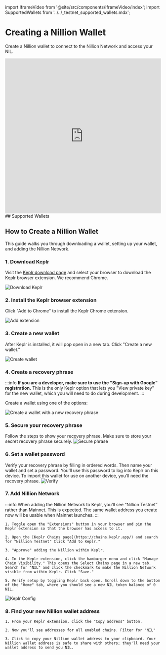 import IframeVideo from '@site/src/components/IframeVideo/index';
import SupportedWallets from '../../\_testnet_supported_wallets.mdx';

# Creating a Nillion Wallet

Create a Nillion wallet to connect to the Nillion Network and access your NIL.

<iframe
  width='100%'
  height='500'
  src='https://www.youtube.com/embed/9IOa4BZRmR4'
  title='YouTube video player'
  frameborder='0'
  allow='accelerometer; autoplay; clipboard-write; encrypted-media; gyroscope; picture-in-picture'
  allowfullscreen
></iframe>
## Supported Wallets

<SupportedWallets/>

## How to Create a Nillion Wallet

This guide walks you through downloading a wallet, setting up your wallet, and adding the Nillion Network.

### 1. Download Keplr

Visit the [Keplr download page](https://www.keplr.app/download) and select your browser to download the Keplr browser extension. We recommend Chrome.

![Download Keplr](/img/download-wallet.png)

### 2. Install the Keplr browser extension

Click "Add to Chrome" to install the Keplr Chrome extension.

![Add extension](/img/add-extension.png)

### 3. Create a new wallet

After Keplr is installed, it will pop open in a new tab. Click "Create a new wallet."

![Create wallet](/img/create-wallet.png)

### 4. Create a recovery phrase

:::info
**If you are a developer, make sure to use the "Sign-up with Google" registration.** This is the only Keplr option that lets you "View private key" for the new wallet, which you will need to do during development.
:::

Create a wallet using one of the options:

![Create a wallet with a new recovery phrase](/img/recovery-phrase.png)

### 5. Secure your recovery phrase

Follow the steps to show your recovery phrase. Make sure to store your secret recovery phrase securely.
![Secure phrase](/img/secure-phrase.png)

### 6. Set a wallet password

Verify your recovery phrase by filling in ordered words. Then name your wallet and set a password. You'll use this password to log into Keplr on this device. To import this wallet for use on another device, you'll need the recovery phrase.
![Verify](/img/verify-wallet.png)

### 7. Add Nillion Network

:::info
When adding the Nillion Network to Keplr, you’ll see “Nillion Testnet” rather than Mainnet. This is expected. The same wallet address you create now will be usable when Mainnet launches.
:::

    1. Toggle open the "Extensions" button in your browser and pin the Keplr extension so that the browser has access to it.

    2. Open the [Keplr Chains page](https://chains.keplr.app/) and search for "Nillion Testnet" Click "Add to Keplr."

    3. "Approve" adding the Nillion within Keplr.

    4. In the Keplr extension, click the hamburger menu and click "Manage Chain Visibility." This opens the Select Chains page in a new tab. Search for "NIL" and click the checkmark to make the Nillion Network visible from within Keplr. Click "Save."

    5. Verify setup by toggling Keplr back open. Scroll down to the bottom of the "Home" tab, where you should see a new NIL token balance of 0 NIL.

![Keplr Config](/img/keplr_config.png)

### 8. Find your new Nillion wallet address

    1. From your Keplr extension, click the "Copy address" button.

    2. Now you'll see addresses for all enabled chains. Filter for "NIL"

    3. Click to copy your Nillion wallet address to your clipboard. Your Nillion wallet address is safe to share with others; they'll need your wallet address to send you NIL.

<IframeVideo videoSrc="https://www.loom.com/embed/3b243bee264d4ca992381ef131e5a625?sid=17c8f87a-a468-41e3-88f1-7ca287063d29"/>
